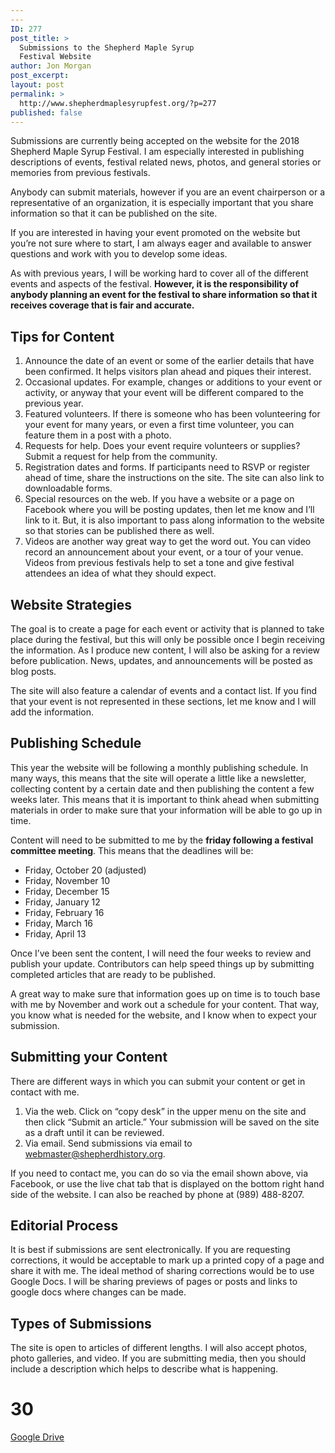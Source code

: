 ```yaml
---
---
ID: 277
post_title: >
  Submissions to the Shepherd Maple Syrup
  Festival Website
author: Jon Morgan
post_excerpt:
layout: post
permalink: >
  http://www.shepherdmaplesyrupfest.org/?p=277
published: false
---
```

Submissions are currently being accepted on the website for the 2018 Shepherd Maple Syrup Festival. I am especially interested in publishing descriptions of events, festival related news, photos, and general stories or memories from previous festivals.

Anybody can submit materials, however if you are an event chairperson or a representative of an organization, it is especially important that you share information so that it can be published on the site.

If you are interested in having your event promoted on the website but you’re not sure where to start, I am always eager and available to answer questions and work with you to develop some ideas.

As with previous years, I will be working hard to cover all of the different events and aspects of the festival. <b>However, it is the responsibility of anybody planning an event for the festival to share information so that it receives coverage that is fair and accurate.</b>
<h2>Tips for Content</h2>
<ol>
 	<li>Announce the date of an event or some of the earlier details that have been confirmed. It helps visitors plan ahead and piques their interest.</li>
 	<li>Occasional updates. For example, changes or additions to your event or activity, or anyway that your event will be different compared to the previous year.</li>
 	<li>Featured volunteers. If there is someone who has been volunteering for your event for many years, or even a first time volunteer, you can feature them in a post with a photo.</li>
 	<li>Requests for help. Does your event require volunteers or supplies? Submit a request for help from the community.</li>
 	<li>Registration dates and forms. If participants need to RSVP or register ahead of time, share the instructions on the site. The site can also link to downloadable forms.</li>
 	<li>Special resources on the web. If you have a website or a page on Facebook where you will be posting updates, then let me know and I’ll link to it. But, it is also important to pass along information to the website so that stories can be published there as well.</li>
 	<li>Videos are another way great way to get the word out. You can video record an announcement about your event, or a tour of your venue. Videos from previous festivals help to set a tone and give festival attendees an idea of what they should expect.</li>
</ol>
<h2>Website Strategies</h2>
The goal is to create a page for each event or activity that is planned to take place during the festival, but this will only be possible once I begin receiving the information. As I produce new content, I will also be asking for a review before publication. News, updates, and announcements will be posted as blog posts.

The site will also feature a calendar of events and a contact list. If you find that your event is not represented in these sections, let me know and I will add the information.
<h2>Publishing Schedule</h2>
This year the website will be following a monthly publishing schedule. In many ways, this means that the site will operate a little like a newsletter, collecting content by a certain date and then publishing the content a few weeks later. This means that it is important to think ahead when submitting materials in order to make sure that your information will be able to go up in time.

Content will need to be submitted to me by the <b>friday following a festival committee meeting</b>. This means that the deadlines will be:
<ul>
 	<li>Friday, October 20 (adjusted)</li>
 	<li>Friday, November 10</li>
 	<li>Friday, December 15</li>
 	<li>Friday, January 12</li>
 	<li>Friday, February 16</li>
 	<li>Friday, March 16</li>
 	<li>Friday, April 13</li>
</ul>
Once I’ve been sent the content, I will need the four weeks to review and publish your update. Contributors can help speed things up by submitting completed articles that are ready to be published.

A great way to make sure that information goes up on time is to touch base with me by November and work out a schedule for your content. That way, you know what is needed for the website, and I know when to expect your submission.
<h2>Submitting your Content</h2>
There are different ways in which you can submit your content or get in contact with me.
<ol>
 	<li>Via the web. Click on “copy desk” in the upper menu on the site and then click “Submit an article.” Your submission will be saved on the site as a draft until it can be reviewed.</li>
 	<li>Via email. Send submissions via email to <a href="mailto:webmaster@shepherdhistory.org">webmaster@shepherdhistory.org</a>.</li>
</ol>
If you need to contact me, you can do so via the email shown above, via Facebook, or use the live chat tab that is displayed on the bottom right hand side of the website. I can also be reached by phone at (989) 488-8207.
<h2>Editorial Process</h2>
It is best if submissions are sent electronically. If you are requesting corrections, it would be acceptable to mark up a printed copy of a page and share it with me. The ideal method of sharing corrections would be to use Google Docs. I will be sharing previews of pages or posts and links to google docs where changes can be made.
<h2>Types of Submissions</h2>
The site is open to articles of different lengths. I will also accept photos, photo galleries, and video. If you are submitting media, then you should include a description which helps to describe what is happening.

# 30 #

<a href="https://docs.google.com/document/d/1T_cZLKFoyCxg9vTjYGjXNQ3agA1t6zQmKg3dqC7mQes/edit?usp=sharing">Google Drive</a>